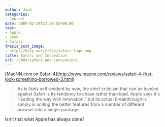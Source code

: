 ```yaml
---
author: Jack
categories:
- Journal
date: 2009-02-24T23:30:55+00:00
tags:
- apple
- geek
- Safari
thesis_post_image:
- http://baty.net/files/safari-logo.png
title: Safari and Innovation
url: /2009/safari-and-innovation/
---
```


\[MacNN.com on Safari 4\](http://www.macnn.com/reviews/safari-4-first-look-something-borrowed-3.html)

> As is likely self-evident by now, the chief criticism that can be leveled against Safari is its tendency to chase rather than lead. Apple says it's "leading the way with innovation," but its actual breakthrough is simply in uniting the better features from a number of different browser into a single package.

Isn't that what Apple has always done?